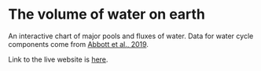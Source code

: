 # The volume of water on earth
An interactive chart of major pools and fluxes of water. Data for water cycle components come from [Abbott et al., 2019](https://www.nature.com/articles/s41561-019-0374-y). 

Link to the live website is [here](https://labs.waterdata.usgs.gov/visualizations/pools-and-fluxes/index.html#/).

